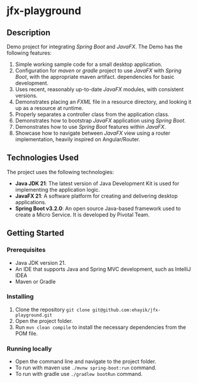 # jfx-playground

## Description

Demo project for integrating _Spring Boot_ and _JavaFX_. The Demo has the following features:

1. Simple working sample code for a small desktop application.
2. Configuration for _maven_ or _gradle_ project to use _JavaFX_ with _Spring Boot_, with the appropriate maven artifact.
   dependencies for basic development.
3. Uses recent, reasonably up-to-date _JavaFX_ modules, with consistent versions.
4. Demonstrates placing an _FXML_ file in a resource directory, and looking it up as a resource at runtime.
5. Properly separates a controller class from the application class.
6. Demonstrates how to bootstrap _JavaFX_ application using _Spring Boot_.
7. Demonstrates how to use _Spring Boot_ features within _JavaFX_.
8. Showcase how to navigate between _JavaFX_ view using a router implementation, heavily inspired on Angular/Router.

## Technologies Used

The project uses the following technologies:

- **Java JDK 21**: The latest version of Java Development Kit is used for implementing the application logic.
- **JavaFX 21**: A software platform for creating and delivering desktop applications.
- **Spring Boot v3.2.0**: An open source Java-based framework used to create a Micro Service. It is developed by Pivotal Team.

## Getting Started

### Prerequisites 

- Java JDK version 21.
- An IDE that supports Java and Spring MVC development, such as IntelliJ IDEA
- Maven or Gradle

### Installing

1. Clone the repository `git clone git@github.com:ehayik/jfx-playground.git`
2. Open the project folder.
3. Run `mvn clean compile` to install the necessary dependencies from the POM file.

### Running locally

- Open the command line and navigate to the project folder.
- To run with maven use `./mvnw spring-boot:run` command.
- To run with gradle use `./gradlew bootRun` command.
